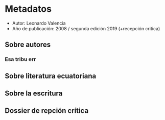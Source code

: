 # Metadatos
- Autor: Leonardo Valencia
- Año de publicación: 2008 / segunda edición 2019 (+recepción critica)

## Sobre autores
### Esa tribu err
## Sobre literatura ecuatoriana

## Sobre la escritura

## Dossier de repción crítica

